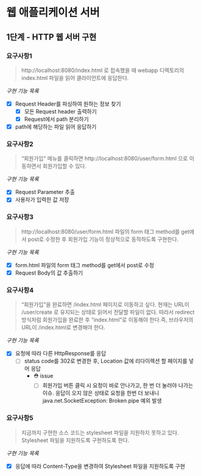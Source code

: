 # 웹 애플리케이션 서버
## 1단계 - HTTP 웹 서버 구현
### 요구사항1
> http://localhost:8080/index.html 로 접속했을 때 webapp 디렉토리의 index.html 파일을 읽어 클라이언트에 응답한다.
   
*구현 기능 목록*
- [x] Request Header를 파싱하여 원하는 정보 찾기
     - [x] 모든 Request header 출력하기
     - [x] Request에서 path 분리하기
- [x] path에 해당하는 파일 읽어 응답하기

### 요구사항2
> “회원가입” 메뉴를 클릭하면 http://localhost:8080/user/form.html 으로 이동하면서 회원가입할 수 있다.

*구현 기능 목록*
- [x] Request Parameter 추출
- [x] 사용자가 입력한 값 저장

### 요구사항3
> http://localhost:8080/user/form.html 파일의 form 태그 method를 get에서 post로 수정한 후 회원가입 기능이 정상적으로 동작하도록 구현한다.

*구현 기능 목록*
- [x] form.html 파일의 form 태그 method를 get에서 post로 수정
- [x] Request Body의 값 추출하기

### 요구사항4
> “회원가입”을 완료하면 /index.html 페이지로 이동하고 싶다. 현재는 URL이 /user/create 로 유지되는 상태로 읽어서 전달할 파일이 없다.
> 따라서 redirect 방식처럼 회원가입을 완료한 후 “index.html”로 이동해야 한다.즉, 브라우저의 URL이 /index.html로 변경해야 한다.

*구현 기능 목록*
- [x] 요청에 따라 다른 HttpResponse를 응답
    - [ ] status code를 302로 변경한 후, Location 값에 리다이렉션 할 페이지를 넣어 응답
        - ⛑ issue
            - [ ] 회원가입 버튼 클릭 시 요청이 바로 안나가고, 한 번 더 눌러야 나가는 이슈. 
            응답이 오지 않은 상태로 요청을 한번 더 보내니 java.net.SocketException: Broken pipe 예외 발생
            
 ### 요구사항5
 > 지금까지 구현한 소스 코드는 stylesheet 파일을 지원하지 못하고 있다. Stylesheet 파일을 지원하도록 구현하도록 한다.
   
 *구현 기능 목록*
- [x] 응답에 따라 Content-Type을 변경하여 Stylesheet 파일을 지원하도록 구현